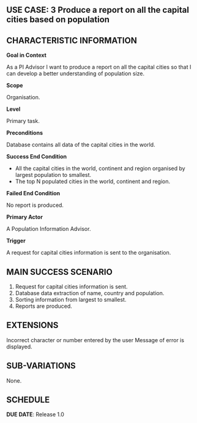 **USE CASE: 3 Produce a report on all the capital cities based on population**
------------------------------------------------------------------------------------------------------------------------------------------------------------------------------------------------------------------------------------------------ 

**CHARACTERISTIC INFORMATION**
------------------------------------------------------------------------------------------------------------------------------------------------------------------------------------------------------------------------------------------------

**Goal in Context**

As a PI Advisor I want to produce a report on all the capital cities so that I can develop a better understanding of population size.

**Scope**

Organisation.

**Level**

Primary task.

**Preconditions**

Database contains all data of the capital cities in the world.

**Success End Condition**

* All the capital cities in the world, continent and region organised by largest population to smallest.
* The top N populated cities in the world, continent and region.

**Failed End Condition**

No report is produced.

**Primary Actor**

A Population Information Advisor.

**Trigger**

A request for capital cities information is sent to the organisation.

**MAIN SUCCESS SCENARIO**
------------------------------------------------------------------------------------------------------------------------------------------------------------------------------------------------------------------------------------------------ 

1. Request for capital cities information is sent.
2. Database data extraction of name, country and population.
3. Sorting information from largest to smallest.
4. Reports are produced.

**EXTENSIONS**
------------------------------------------------------------------------------------------------------------------------------------------------------------------------------------------------------------------------------------------------

Incorrect character or number entered by the user Message of error is displayed.

**SUB-VARIATIONS**
------------------------------------------------------------------------------------------------------------------------------------------------------------------------------------------------------------------------------------------------

None.

**SCHEDULE**
------------------------------------------------------------------------------------------------------------------------------------------------------------------------------------------------------------------------------------------------

**DUE DATE**: Release 1.0